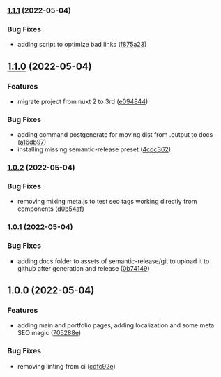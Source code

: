 ### [1.1.1](https://github.com/PaoloVernetti/PaoloVernetti.github.io/compare/v1.1.0...v1.1.1) (2022-05-04)


### Bug Fixes

* adding script to optimize bad links ([f875a23](https://github.com/PaoloVernetti/PaoloVernetti.github.io/commit/f875a235c6c915fdcd9e982bdf16c3fc5cee7670))

## [1.1.0](https://github.com/PaoloVernetti/PaoloVernetti.github.io/compare/v1.0.2...v1.1.0) (2022-05-04)


### Features

* migrate project from nuxt 2 to 3rd ([e094844](https://github.com/PaoloVernetti/PaoloVernetti.github.io/commit/e094844916c4e494e433be7f44709f957639ac9c))


### Bug Fixes

* adding command postgenerate for moving dist from .output to docs ([a16db97](https://github.com/PaoloVernetti/PaoloVernetti.github.io/commit/a16db97d169bd4eaefc17a27452fa08551b6a8d2))
* installing missing semantic-release preset ([4cdc362](https://github.com/PaoloVernetti/PaoloVernetti.github.io/commit/4cdc362077eacc9d581342a5df9338c59ee5e148))

### [1.0.2](https://github.com/PaoloVernetti/PaoloVernetti.github.io/compare/v1.0.1...v1.0.2) (2022-05-04)


### Bug Fixes

* removing mixing meta.js to test seo tags working directly from components ([d0b54af](https://github.com/PaoloVernetti/PaoloVernetti.github.io/commit/d0b54af2f9f9564ef251cb072ae762d982a19807))

### [1.0.1](https://github.com/PaoloVernetti/PaoloVernetti.github.io/compare/v1.0.0...v1.0.1) (2022-05-04)


### Bug Fixes

* adding docs folder to assets of semantic-release/git to upload it to github after generation and release ([0b74149](https://github.com/PaoloVernetti/PaoloVernetti.github.io/commit/0b74149039ef2978d45fce1af722fb210ff20e58))

## 1.0.0 (2022-05-04)


### Features

* adding main and portfolio pages, adding localization and some meta SEO magic ([705288e](https://github.com/PaoloVernetti/PaoloVernetti.github.io/commit/705288e3ad44179c955d16b13795829e0ffcfc99))


### Bug Fixes

* removing linting from ci ([cdfc92e](https://github.com/PaoloVernetti/PaoloVernetti.github.io/commit/cdfc92e5f4f06ceb28c86ef99fc3e71c6f8afc79))
